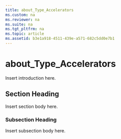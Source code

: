 ```yaml
---
title: about_Type_Accelerators
ms.custom: na
ms.reviewer: na
ms.suite: na
ms.tgt_pltfrm: na
ms.topic: article
ms.assetid: b3e1a918-4511-439e-a571-682c5dd0e7b1
---
```

# about_Type_Accelerators
Insert introduction here.  
  
## Section Heading  
 Insert section body here.  
  
### Subsection Heading  
 Insert subsection body here.